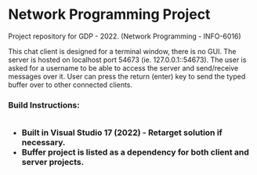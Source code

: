 # Network Programming Project

Project repository for GDP - 2022. (Network Programming - INFO-6016) </br>
     <p> This chat client is designed for a terminal window, there is no GUI. The server is hosted on localhost port 54673 (ie. 127.0.0.1::54673). The user is asked for a username to be able to access the server and send/receive messages over it. User can press the return (enter) key to send the typed buffer over to other connected clients.
    
<h3/> Build Instructions: <br/><br/>
    <ul>
      <li> Built in Visual Studio 17 (2022) - Retarget solution if necessary.
      <li> Buffer project is listed as a dependency for both client and server projects.
    <ul/>
